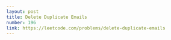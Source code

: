 ```yaml
---
layout: post
title: Delete Duplicate Emails
number: 196
link: https://leetcode.com/problems/delete-duplicate-emails
---
```

